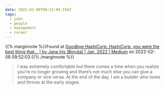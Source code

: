 ```yaml
---
date: 2022-02-08T08:52:04.556Z
tags:
  - jobs
  - people
  - management
  - career
---
```

{{% marginnote %}}Found at [Goodbye HashiCorp. HashiCorp, you were the best thing that… | by Jana Iris (Boruta) | Jan, 2022 | Medium](https://janairis.medium.com/goodbye-hashicorp-b48991ffb70f) on 2022-02-08 09:52:03.{{% /marginnote %}}

> I was extremely comfortable but there comes a time when you realize you’re no longer growing and there’s not much else you can give a company or vice versa. At the end of the day, I am a builder who loves and thrives at the early stages.

